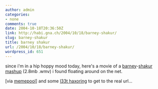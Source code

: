 ```yaml
---
author: admin
categories:
- none
comments: true
date: 2004-10-18T20:36:50Z
link: http://habi.gna.ch/2004/10/18/barney-shakur/
slug: barney-shakur
title: barney shakur
url: /2004/10/18/barney-shakur/
wordpress_id: 651
---
```


since i'm in a hip hoppy mood today, here's a movie of a [barney](http://images.google.com/images?q=barney&hl=en&btnG=Google+Search)-[shakur](http://images.google.com/images?hl=en&lr=&q=2pac&btnG=Search) [mashup](http://cupogoodness.net/MP3/barney2pac.wmv) (2.8mb .wmv) i found floating around on the net.

[via [memepool](http://memepool.com/Subject/Music/)] and some [l33t haxoring](http://www.google.com/search?hl=en&lr=&q=l33t+haxor&btnG=Search) to get to the real url...
